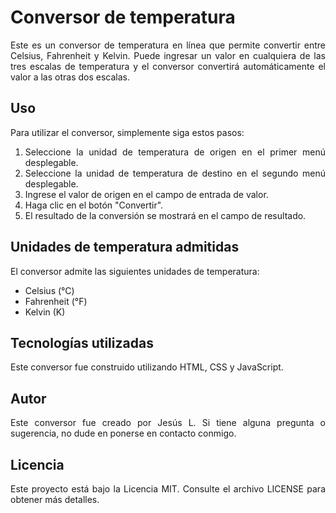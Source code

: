 <div align="justify">

# Conversor de temperatura

Este es un conversor de temperatura en línea que permite convertir entre Celsius, Fahrenheit y Kelvin. Puede ingresar un valor en cualquiera de las tres escalas de temperatura y el conversor convertirá automáticamente el valor a las otras dos escalas.

## Uso

Para utilizar el conversor, simplemente siga estos pasos:

1. Seleccione la unidad de temperatura de origen en el primer menú desplegable.
2. Seleccione la unidad de temperatura de destino en el segundo menú desplegable.
3. Ingrese el valor de origen en el campo de entrada de valor.
4. Haga clic en el botón "Convertir".
5. El resultado de la conversión se mostrará en el campo de resultado.

## Unidades de temperatura admitidas

El conversor admite las siguientes unidades de temperatura:

- Celsius (°C)
- Fahrenheit (°F)
- Kelvin (K)

## Tecnologías utilizadas

Este conversor fue construido utilizando HTML, CSS y JavaScript.

## Autor

Este conversor fue creado por Jesús L. Si tiene alguna pregunta o sugerencia, no dude en ponerse en contacto conmigo.

## Licencia

Este proyecto está bajo la Licencia MIT. Consulte el archivo LICENSE para obtener más detalles.
  
  </div>
